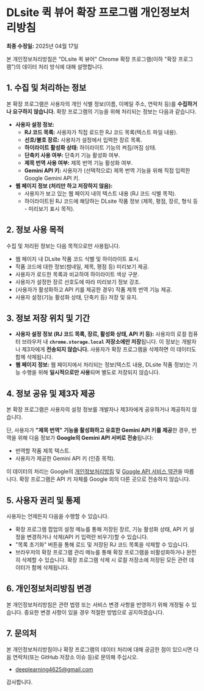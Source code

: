 # DLsite 퀵 뷰어 확장 프로그램 개인정보처리방침

**최종 수정일:** 2025년 04월 17일

본 개인정보처리방침은 "DLsite 퀵 뷰어" Chrome 확장 프로그램(이하 "확장 프로그램")의 데이터 처리 방식에 대해 설명합니다.

## 1. 수집 및 처리하는 정보

본 확장 프로그램은 사용자의 개인 식별 정보(이름, 이메일 주소, 연락처 등)를 **수집하거나 요구하지 않습니다.** 확장 프로그램의 기능을 위해 처리되는 정보는 다음과 같습니다.

*   **사용자 설정 정보:**
    *   **RJ 코드 목록:** 사용자가 직접 로드한 RJ 코드 목록(텍스트 파일 내용).
    *   **선호/불호 장르:** 사용자가 설정에서 입력한 장르 목록.
    *   **하이라이트 활성화 상태:** 하이라이트 기능의 켜짐/꺼짐 상태.
    *   **단축키 사용 여부:** 단축키 기능 활성화 여부.
    *   **제목 번역 사용 여부:** 제목 번역 기능 활성화 여부.
    *   **Gemini API 키:** 사용자가 (선택적으로) 제목 번역 기능을 위해 직접 입력한 Google Gemini API 키.
*   **웹 페이지 정보 (처리만 하고 저장하지 않음):**
    *   사용자가 보고 있는 웹 페이지 내의 텍스트 내용 (RJ 코드 식별 목적).
    *   하이라이트된 RJ 코드에 해당하는 DLsite 작품 정보 (제목, 평점, 장르, 형식 등 - 미리보기 표시 목적).

## 2. 정보 사용 목적

수집 및 처리된 정보는 다음 목적으로만 사용됩니다.

*   웹 페이지 내 DLsite 작품 코드 식별 및 하이라이트 표시.
*   작품 코드에 대한 정보(썸네일, 제목, 평점 등) 미리보기 제공.
*   사용자가 로드한 목록과 비교하여 하이라이트 색상 구분.
*   사용자가 설정한 장르 선호도에 따라 미리보기 정보 강조.
*   (사용자가 활성화하고 API 키를 제공한 경우) 작품 제목 번역 기능 제공.
*   사용자 설정(기능 활성화 상태, 단축키 등) 저장 및 유지.

## 3. 정보 저장 위치 및 기간

*   **사용자 설정 정보 (RJ 코드 목록, 장르, 활성화 상태, API 키 등):** 사용자의 로컬 컴퓨터 브라우저 내 **`chrome.storage.local` 저장소에만 저장**됩니다. 이 정보는 개발자나 제3자에게 **전송되지 않습니다.** 사용자가 확장 프로그램을 삭제하면 이 데이터도 함께 삭제됩니다.
*   **웹 페이지 정보:** 웹 페이지에서 처리되는 정보(텍스트 내용, DLsite 작품 정보)는 기능 수행을 위해 **일시적으로만 사용**되며 별도로 저장되지 않습니다.

## 4. 정보 공유 및 제3자 제공

본 확장 프로그램은 사용자의 설정 정보를 개발자나 제3자에게 공유하거나 제공하지 않습니다.

단, 사용자가 **"제목 번역" 기능을 활성화하고 유효한 Gemini API 키를 제공**한 경우, 번역을 위해 다음 정보가 **Google의 Gemini API 서버로 전송**됩니다:

*   번역할 작품 제목 텍스트.
*   사용자가 제공한 Gemini API 키 (인증 목적).

이 데이터의 처리는 Google의 [개인정보처리방침](https://policies.google.com/privacy) 및 [Google API 서비스 약관](https://developers.google.com/terms)을 따릅니다. 확장 프로그램은 API 키 자체를 Google 외의 다른 곳으로 전송하지 않습니다.

## 5. 사용자 권리 및 통제

사용자는 언제든지 다음을 수행할 수 있습니다.

*   확장 프로그램 팝업의 설정 메뉴를 통해 저장된 장르, 기능 활성화 상태, API 키 설정을 변경하거나 삭제(API 키 입력란 비우기)할 수 있습니다.
*   "목록 초기화" 버튼을 통해 로드 및 저장된 RJ 코드 목록을 삭제할 수 있습니다.
*   브라우저의 확장 프로그램 관리 메뉴를 통해 확장 프로그램을 비활성화하거나 완전히 삭제할 수 있습니다. 확장 프로그램 삭제 시 로컬 저장소에 저장된 모든 관련 데이터가 함께 삭제됩니다.

## 6. 개인정보처리방침 변경

본 개인정보처리방침은 관련 법령 또는 서비스 변경 사항을 반영하기 위해 개정될 수 있습니다. 중요한 변경 사항이 있을 경우 적절한 방법으로 공지하겠습니다.

## 7. 문의처

본 개인정보처리방침이나 확장 프로그램의 데이터 처리에 대해 궁금한 점이 있으시면 다음 연락처(또는 GitHub 저장소 이슈 등)로 문의해 주십시오.

*   deeplearning4625@gmail.com

감사합니다.
